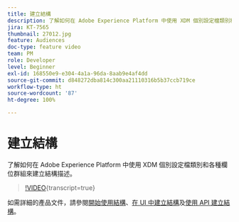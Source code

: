 ```yaml
---
title: 建立結構
description: 了解如何在 Adobe Experience Platform 中使用 XDM 個別設定檔類別和各種欄位群組來建立結構描述。
jira: KT-7565
thumbnail: 27012.jpg
feature: Audiences
doc-type: feature video
team: PM
role: Developer
level: Beginner
exl-id: 168550e9-e304-4a1a-96da-8aab9e4af4dd
source-git-commit: d848272dba814c300aa21110316b5b37ccb719ce
workflow-type: ht
source-wordcount: '87'
ht-degree: 100%

---
```


# 建立結構

了解如何在 Adobe Experience Platform 中使用 XDM 個別設定檔類別和各種欄位群組來建立結構描述。

>[!VIDEO](https://video.tv.adobe.com/v/27012?quality=12&learn=on){transcript=true}

如需詳細的產品文件，請參閱[開始使用結構](https://experienceleague.adobe.com/docs/journey-optimizer/using/data-management/get-started-schemas.html?lang=zh-Hant)、[在 UI 中建立結構](https://experienceleague.adobe.com/docs/experience-platform/xdm/tutorials/create-schema-ui.html?lang=zh-Hant)及[使用 API 建立結構](https://experienceleague.adobe.com/docs/experience-platform/xdm/tutorials/create-schema-api.html?lang=zh-Hant)。
